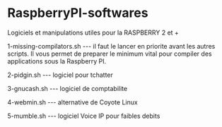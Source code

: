 # RaspberryPI-softwares
Logiciels et manipulations utiles pour la RASPBERRY 2 et +

1-missing-compilators.sh --- il faut le lancer en priorite avant les autres scripts. Il vous permet de preparer le minimum vital pour compiler des applications sous la Raspberry PI.

2-pidgin.sh --- logiciel pour tchatter

3-gnucash.sh --- logiciel de comptabilite

4-webmin.sh --- alternative de Coyote Linux

5-mumble.sh --- logiciel Voice IP pour faibles debits
